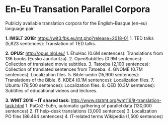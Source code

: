 # En-Eu Transation Parallel Corpora

Publicly available translation corpora for the English-Basque (en-eu) language pair.


__1. IWSLT 2018:__ https://wit3.fbk.eu/mt.php?release=2018-01
    1. TED talks (5,623 sentences): Translation of TED talks.
 
__2. OPUS:__ http://opus.nlpl.eu/
    1. EhuHac (0.6M sentences): Translations from 136 books (Eusko Jaurlaritza).
    2. OpenSubtitles (0.9M sentences): Collection of translated movie subtitles.
    3. Tatoeba (2,100 sentences): Collection of translated sentences from Tatoeba.
    4. GNOME (0.7M sentences): Localization files.
    5. Bible-uedin (15,900 sentences): Translations of the Bible.
    6. KDE4 (0.1M sentences): Localization files.
    7. Ubuntu (79,500 sentences): Localization files.
    8. QED (0.3M sentences): Subtitles of educational videos and lectures.
 
__3. WMT 2016 – IT shared task:__ http://www.statmt.org/wmt16/it-translation-task.html
    1. PaCo2-EuEn, automatic gathering of parallel data (130,000 sentences)
    2. IT help-desk translations (3,000 sentences)
    3. Localization PO files (86.464 sentences)
    4. IT-related terms Wikipedia (1,500 sentences)
